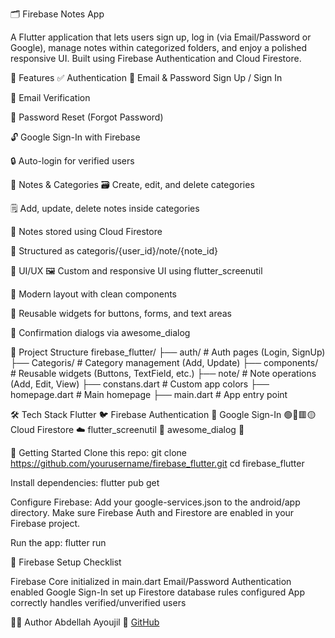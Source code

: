 🗂️ Firebase Notes App 

A Flutter application that lets users sign up, log in (via Email/Password or Google), manage notes within categorized folders, and enjoy a polished responsive UI. Built using Firebase Authentication and Cloud Firestore.

🚀 Features
✅ Authentication
🔐 Email & Password Sign Up / Sign In

📧 Email Verification

🔁 Password Reset (Forgot Password)

🔓 Google Sign-In with Firebase

🔒 Auto-login for verified users

📝 Notes & Categories
🗃️ Create, edit, and delete categories

🗒️ Add, update, delete notes inside categories

🧠 Notes stored using Cloud Firestore

📁 Structured as categoris/{user_id}/note/{note_id}

🎨 UI/UX
🖼️ Custom and responsive UI using flutter_screenutil

📱 Modern layout with clean components

🧩 Reusable widgets for buttons, forms, and text areas

🧠 Confirmation dialogs via awesome_dialog

📂 Project Structure
firebase_flutter/
├── auth/               # Auth pages (Login, SignUp)
├── Categoris/          # Category management (Add, Update)
├── components/         # Reusable widgets (Buttons, TextField, etc.)
├── note/               # Note operations (Add, Edit, View)
├── constans.dart       # Custom app colors
├── homepage.dart       # Main homepage
├── main.dart           # App entry point

🛠️ Tech Stack
Flutter 🐦
Firebase Authentication 🔐
Google Sign-In 🟢🔵🟥🟡
Cloud Firestore ☁️
flutter_screenutil 📏
awesome_dialog 💬


🧪 Getting Started
Clone this repo:
git clone https://github.com/yourusername/firebase_flutter.git
cd firebase_flutter

Install dependencies:
flutter pub get

Configure Firebase:
Add your google-services.json to the android/app directory.
Make sure Firebase Auth and Firestore are enabled in your Firebase project.

Run the app:
flutter run

🔐 Firebase Setup Checklist

 Firebase Core initialized in main.dart
 Email/Password Authentication enabled
 Google Sign-In set up
 Firestore database rules configured
 App correctly handles verified/unverified users

 🧑‍💻 Author
Abdellah Ayoujil
🔗 [GitHub](https://github.com/abdellahayoujil)



